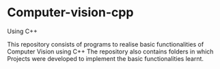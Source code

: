 # Computer-vision-cpp
Using C++

This repository consists of programs to realise basic functionalities of Computer Vision using C++
The repository also contains folders in which Projects were developed to implement the basic functionalities learnt. 
